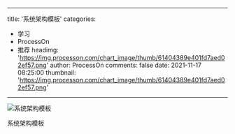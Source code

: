 
---
title: '系统架构模板'
categories: 
 - 学习
 - ProcessOn
 - 推荐
headimg: 'https://img.processon.com/chart_image/thumb/61404389e401fd7aed02ef57.png'
author: ProcessOn
comments: false
date: 2021-11-17 08:25:00
thumbnail: 'https://img.processon.com/chart_image/thumb/61404389e401fd7aed02ef57.png'
---

<div>   
<img class="thumb" alt="系统架构模板" src="https://img.processon.com/chart_image/thumb/61404389e401fd7aed02ef57.png" referrerpolicy="no-referrer">
<p>系统架构模板</p>  
</div>
            